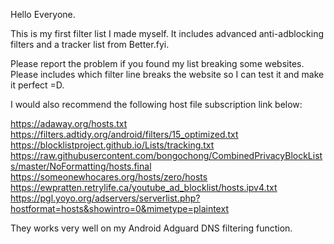 Hello Everyone.

This is my first filter list I made myself. It includes advanced anti-adblocking filters and a tracker list from Better.fyi.

Please report the problem if you found my list breaking some websites. Please includes which filter line breaks the website so I can test it and make it perfect =D.

I would also recommend the following host file subscription link below:

https://adaway.org/hosts.txt
https://filters.adtidy.org/android/filters/15_optimized.txt
https://blocklistproject.github.io/Lists/tracking.txt
https://raw.githubusercontent.com/bongochong/CombinedPrivacyBlockLists/master/NoFormatting/hosts.final
https://someonewhocares.org/hosts/zero/hosts
https://ewpratten.retrylife.ca/youtube_ad_blocklist/hosts.ipv4.txt
https://pgl.yoyo.org/adservers/serverlist.php?hostformat=hosts&showintro=0&mimetype=plaintext

They works very well on my Android Adguard DNS filtering function.
